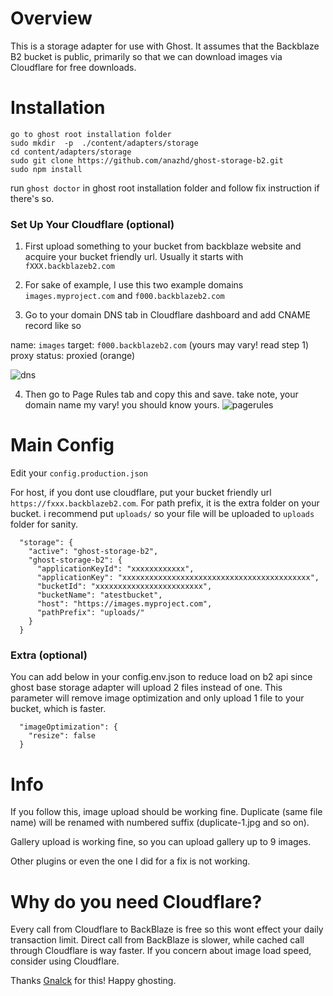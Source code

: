 # Overview
This is a storage adapter for use with Ghost. 
It assumes that the Backblaze B2 bucket is public, primarily so that we can download images via Cloudflare for free downloads.

# Installation
```
go to ghost root installation folder
sudo mkdir  -p  ./content/adapters/storage
cd content/adapters/storage
sudo git clone https://github.com/anazhd/ghost-storage-b2.git
sudo npm install
```
run ```ghost doctor``` in ghost root installation folder and follow fix instruction if there's so. 

### Set Up Your Cloudflare (optional)
1. First upload something to your bucket from backblaze website and acquire your bucket friendly url.
Usually it starts with ```fXXX.backblazeb2.com```

2. For sake of example, I use this two example domains ```images.myproject.com``` and ```f000.backblazeb2.com```

3. Go to your domain DNS tab in Cloudflare dashboard and add CNAME record like so

name: ```images``` 
target: ```f000.backblazeb2.com``` (yours may vary! read step 1)
proxy status: proxied (orange)

![dns](https://i.imgur.com/HXL7c32.png)

4. Then go to Page Rules tab and copy this and save. take note, your domain name my vary! you should know yours.
![pagerules](https://i.imgur.com/vGFMJtB.png)

# Main Config
Edit your ```config.production.json```

For host, if you dont use cloudflare, put your bucket friendly url ```https://fxxx.backblazeb2.com```.
For path prefix, it is the extra folder on your bucket. i recommend put ```uploads/``` so your file will be uploaded to ```uploads``` folder for sanity.

```
  "storage": {
    "active": "ghost-storage-b2",
    "ghost-storage-b2": {
      "applicationKeyId": "xxxxxxxxxxxx",
      "applicationKey": "xxxxxxxxxxxxxxxxxxxxxxxxxxxxxxxxxxxxxxxxxx",
      "bucketId": "xxxxxxxxxxxxxxxxxxxxxxxx",
      "bucketName": "atestbucket",
      "host": "https://images.myproject.com",
      "pathPrefix": "uploads/"
    }
  }

```

### Extra (optional)
You can add below in your config.env.json to reduce load on b2 api since ghost base storage adapter will upload 2 files instead of one. This parameter will remove image optimization and only upload 1 file to your bucket, which is faster.

```
  "imageOptimization": {
    "resize": false
  }
```

# Info
If you follow this, image upload should be working fine. Duplicate (same file name) will be renamed with numbered suffix (duplicate-1.jpg and so on). 

Gallery upload is working fine, so you can upload gallery up to 9 images. 

Other plugins or even the one I did for a fix is not working.

# Why do you need Cloudflare?
Every call from Cloudflare to BackBlaze is free so this wont effect your daily transaction limit. Direct call from BackBlaze is slower, while cached call through Cloudflare is way faster. If you concern about image load speed, consider using Cloudflare.

Thanks [Gnalck](https://github.com/gnalck) for this! Happy ghosting.

